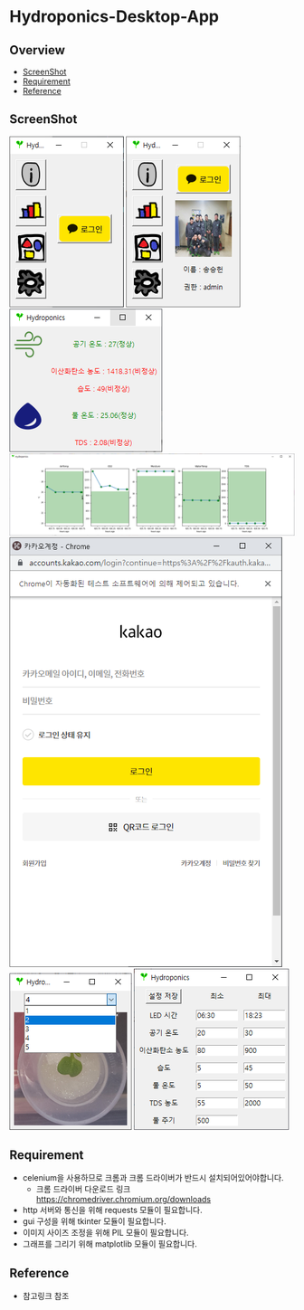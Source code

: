# Hydroponics-Desktop-App

## Overview
- [ScreenShot](#ScreenShot)
- [Requirement](#Requirement)
- [Reference](#Reference) 
## ScreenShot


<img src="screenshots/before_login.png" alt="로그인 전"></img>
<img src="screenshots/after_login.png" alt="로그인 후"></img> 
<img src="screenshots/info.png" alt="개요 창"></img>
<img src="screenshots/graph.png" alt="그래프 창"></img>
<img src="screenshots/kakao_login.png" alt="셀레니움 로그인 창"></img>
<img src="screenshots/gallery.png" alt="이미지 창"></img>
<img src="screenshots/setting.png" alt="설정 창"></img>


  

## Requirement

- celenium을 사용하므로 크롬과 크롬 드라이버가 반드시 설치되어있어야합니다.
  - 크롬 드라이버 다운로드 링크 https://chromedriver.chromium.org/downloads
- http 서버와 통신을 위해 requests 모듈이 필요합니다.
- gui 구성을 위해 tkinter 모듈이 필요합니다.
- 이미지 사이즈 조정을 위해 PIL 모듈이 필요합니다.
- 그래프를 그리기 위해 matplotlib 모듈이 필요합니다.

## Reference

- 참고링크 참조
